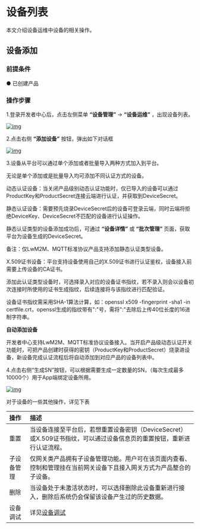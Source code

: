 # 设备列表

本文介绍设备运维中设备的相关操作。

## **设备添加**

### **前提条件**

● 已创建产品

### **操作步骤**

1.登录开发者中心后，点击左侧菜单 **“设备管理”** → **“设备运维”** ，出现设备列表。

<a data-fancybox title="img" href="/guide/image2022-3-8_16-43-12.png?version=2&modificationDate=1647338478000&api=v2">![img](/guide/image2022-3-8_16-43-12.png?version=2&modificationDate=1647338478000&api=v2)</a>

2.点击右侧 **“添加设备”** 按钮，弹出如下对话框

<a data-fancybox title="img" href="/guide/image2022-3-8_16-52-10.png?version=1&modificationDate=1646728954000&api=v2">![img](/guide/image2022-3-8_16-52-10.png?version=1&modificationDate=1646728954000&api=v2)</a>

3.设备从平台可以通过单个添加或者批量导入两种方式加入到平台。

无论是单个添加或是批量导入均可添加不同认证方式的设备。

动态认证设备：当关闭产品级别动态认证功能时，仅已导入的设备可以通过ProductKey和ProductSecret连接云端进行认证，并获取到DeviceSecret。

静态认证设备：需要预先烧录DeviceSecret后的设备可登录云端，同时云端将拒绝DeviceKey、DeviceSecret不匹配的设备进行认证操作。

静态认证类型的设备添加成功后，可通过 **“设备详情”** 或 **“批次管理”** 页面，获取平台为设备生成的DeviceSecret。

备注：仅<span v-if="!isEu">LwM2M、</span>MQTT标准协议产品支持添加静态认证类型设备。

X.509证书设备：平台支持设备使用自己的X.509证书进行认证鉴权，设备接入前需要上传设备的CA证书。

添加此认证类型设备时，可选择录入对应的设备证书指纹，若不录入则会以设备初次连接时所使用的证书生成指纹，后续连接将与该指纹进行匹配验证。

设备证书指纹需采用SHA-1算法计算，如：openssl x509 -fingerprint -sha1 -in certfile.crt，openssl生成的指纹带有":"号，需将":"去除后上传40位长度的16进制字符串。

**自动添加设备**

开发者中心支持<span v-if="!isEu">LwM2M、</span>MQTT标准协议设备接入。当开启产品级动态认证开关功能时，可把产品创建时获得的密钥（ProductKey和ProductSecret）烧录进设备，新设备完成认证流程后将自动添加到对应产品的设备列表中。

4.点击右侧“生成SN”按钮，可以根据需要生成一定数量的SN，（每次生成最多10000个）用于App端绑定设备所用。

<a data-fancybox title="img" href="/guide/image2022-3-8_17-25-18.png?version=1&modificationDate=1646730942000&api=v2">![img](/guide/image2022-3-8_17-25-18.png?version=1&modificationDate=1646730942000&api=v2)</a>

对于设备的一些其他操作，详见下表

| 操作     | 描述                                                         |
| :------- | :----------------------------------------------------------- |
| 重置 | 当设备连接至平台后，若想重置设备密钥（DeviceSecret）或X.509证书指纹，可以通过设备信息页的重置按钮，重新进行认证流程。 |
| 子设备管理   | 仅网关类产品拥有子设备管理功能。用户可在该页面内查看、控制和管理挂在当前网关设备下且接入网关方式为产品整合的子设备。 |
| 删除     | 当设备处于未激活状态时，可以选择删除此设备重新进行接入，删除后系统仍会保留该设备产生过的历史数据。 |
| 设备调试 | 详见[设备调试](/guide/deviceManage/operation/Debugger.md) |

  